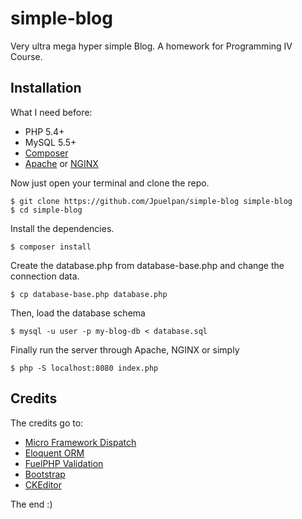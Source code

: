 simple-blog
===========

Very ultra mega hyper simple Blog. A homework for Programming IV Course.

## Installation

What I need before:

- PHP 5.4+
- MySQL 5.5+
- [Composer](http://getcomposer.org/)
- [Apache](http://www.apache.org/) or [NGINX](http://nginx.com/)

Now just open your terminal and clone the repo.

    $ git clone https://github.com/Jpuelpan/simple-blog simple-blog
    $ cd simple-blog

Install the dependencies.

    $ composer install
    
Create the database.php from database-base.php and change the connection data.

    $ cp database-base.php database.php
    
Then, load the database schema
    
    $ mysql -u user -p my-blog-db < database.sql

Finally run the server through Apache, NGINX or simply

    $ php -S localhost:8080 index.php


## Credits

The credits go to:

- [Micro Framework Dispatch](https://github.com/noodlehaus/dispatch)
- [Eloquent ORM](https://github.com/illuminate/database)
- [FuelPHP Validation](https://github.com/fuelphp/validation)
- [Bootstrap](https://github.com/twbs/bootstrap)
- [CKEditor](http://ckeditor.com/)


The end :)
